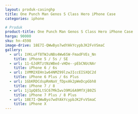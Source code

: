 ```yaml
---
layout: produk-casinghp
title: One Punch Man Genos S Class Hero iPhone Case
categories: iphone

# Produk
product-title: One Punch Man Genos S Class Hero iPhone Case
harga: 90000
sku: hn-4598
image-drive: 18E7I-QWwByo7wdYAkYcypbJK2FvVSmaC
gallery:
  - url: 1VKLuFf8TWJuNBs4Ww6SW-FmadFVEs_Nn
    title: iPhone 5 / 5s / SE
  - url: 11-GJdRTztNzWBed-vHDe--pEbCNUcNAr
    title: iPhone 6 / 6s
  - url: 1VMM2XEHn1w64NMZ99lzwJIccEISXQC2d
    title: iPhone 6 Plus / 6s Plus
  - url: 1GbKRDCdspRmNaV_fDpxAk2pWeDcpGbh8
    title: iPhone 7 / 8
  - url: 1j1pQ85LtSC67MkIwv39Mi6A9MfXjB0ZS
    title: iPhone 7 Plus / 8 Plus
  - url: 18E7I-QWwByo7wdYAkYcypbJK2FvVSmaC
    title: iPhone X
---
```


